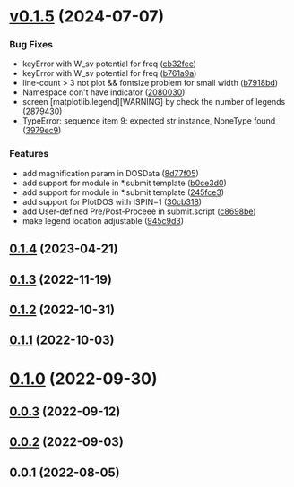 # [v0.1.5](https://github.com/Rasic2/gvasp/compare/v0.1.4...v0.1.5) (2024-07-07)


### Bug Fixes

* keyError with W_sv potential for freq ([cb32fec](https://github.com/Rasic2/gvasp/commit/cb32feca090e3cb981687d1502c45eb5be132b30))
* keyError with W_sv potential for freq ([b761a9a](https://github.com/Rasic2/gvasp/commit/b761a9af75cb280702b490967cba0079db4e96e3))
* line-count > 3 not plot && fontsize problem for small width ([b7918bd](https://github.com/Rasic2/gvasp/commit/b7918bd9a935f0113f871a97ae0eceee86516f50))
* Namespace don't have <which> indicator ([2080030](https://github.com/Rasic2/gvasp/commit/20800305421cccec0ccb6335d63eee2b256a9e32))
* screen [matplotlib.legend][WARNING] by check the number of legends ([2879430](https://github.com/Rasic2/gvasp/commit/2879430ab97679ec83513cda2cba2e0b785df08d))
* TypeError: sequence item 9: expected str instance, NoneType found ([3979ec9](https://github.com/Rasic2/gvasp/commit/3979ec97e2019a7798d5308581b50bca6fc00ca4))


### Features

* add magnification param in DOSData ([8d77f05](https://github.com/Rasic2/gvasp/commit/8d77f054a824a78cefa37c5aca600be394cc32d9))
* add support for module in *.submit template ([b0ce3d0](https://github.com/Rasic2/gvasp/commit/b0ce3d06d2743061310d19c72bb863409b7c1b22))
* add support for module in *.submit template ([245fce3](https://github.com/Rasic2/gvasp/commit/245fce33fa52cbe7734a58807cbad3c7d1319681))
* add support for PlotDOS with ISPIN=1 ([30cb318](https://github.com/Rasic2/gvasp/commit/30cb31867fd527a6e7b494f2a4c731690eb6bf02))
* add User-defined Pre/Post-Proceee in submit.script ([c8698be](https://github.com/Rasic2/gvasp/commit/c8698bef74d00bfe5a5e8876f105a2516d674a6e))
* make legend location adjustable ([945c9d3](https://github.com/Rasic2/gvasp/commit/945c9d3b3a9b18552511072f37dd39e287e64305))



## [0.1.4](https://github.com/Rasic2/gvasp/compare/v0.1.3...v0.1.4) (2023-04-21)



## [0.1.3](https://github.com/Rasic2/gvasp/compare/v0.1.2...v0.1.3) (2022-11-19)



## [0.1.2](https://github.com/Rasic2/gvasp/compare/v0.1.1...v0.1.2) (2022-10-31)



## [0.1.1](https://github.com/Rasic2/gvasp/compare/v0.1.0...v0.1.1) (2022-10-03)



# [0.1.0](https://github.com/Rasic2/gvasp/compare/v0.0.3...v0.1.0) (2022-09-30)



## [0.0.3](https://github.com/Rasic2/gvasp/compare/v0.0.2...v0.0.3) (2022-09-12)



## [0.0.2](https://github.com/Rasic2/gvasp/compare/v0.0.1...v0.0.2) (2022-09-03)



## 0.0.1 (2022-08-05)



